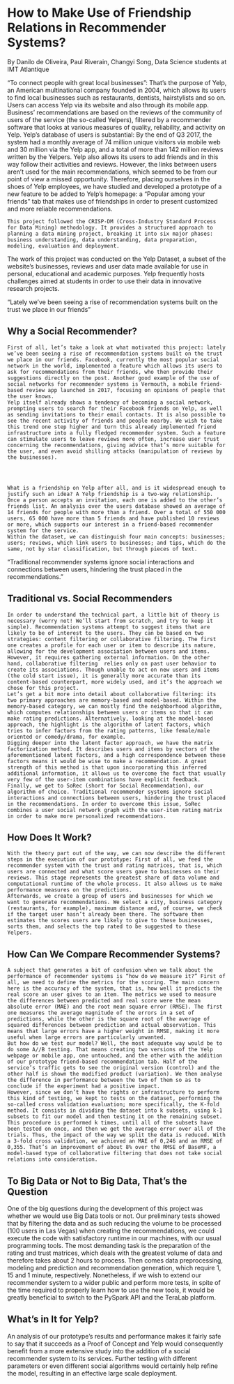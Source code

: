 # How to Make Use of Friendship Relations in Recommender Systems?

By Danilo de Oliveira, Paul Riverain, Changyi Song, Data Science students at IMT Atlantique

“To connect people with great local businesses”: That’s the purpose of Yelp, an American multinational company founded in 2004, which allows its users to find local businesses such as restaurants, dentists, hairstylists and so on. Users can access Yelp via its website and also through its mobile app. Business’ recommendations are based on the reviews of the community of users of the service (the so-called Yelpers), filtered by a recommender software that looks at various measures of quality, reliability, and activity on Yelp.
	Yelp’s database of users is substantial: By the end of Q3 2017, the system had a monthly average of 74 million unique visitors via mobile web and 30 million via the Yelp app, and a total of more than 142 million reviews written by the Yelpers. Yelp also allows its users to add friends and in this way follow their activities and reviews. However, the links between users aren’t used for the main recommendations, which seemed to be from our point of view a missed opportunity.
	Therefore, placing ourselves in the shoes of Yelp employees, we have studied and developed a prototype of a new feature to be added to Yelp’s homepage: a “Popular among your friends” tab that makes use of friendships in order to present customized and more reliable recommendations.

	This project followed the CRISP-DM (Cross-Industry Standard Process for Data Mining) methodology. It provides a structured approach to planning a data mining project, breaking it into six major phases: business understanding, data understanding, data preparation, modeling, evaluation and deployment.

The work of this project was conducted on the Yelp Dataset, a subset of the website’s businesses, reviews and user data made available for use in personal, educational and academic purposes. Yelp frequently hosts challenges aimed at students in order to use their data in innovative research projects.

“Lately we’ve been seeing a rise of recommendation systems built on the trust we place in our friends”

## Why a Social Recommender?
	First of all, let’s take a look at what motivated this project: lately we’ve been seeing a rise of recommendation systems built on the trust we place in our friends. Facebook, currently the most popular social network in the world, implemented a feature which allows its users to ask for recommendations from their friends, who then provide their suggestions directly on the post. Another good example of the use of social networks for recommender systems is Vermouth, a mobile friend-based review app launched in 2017, focusing on opinions of people that the user knows.
	Yelp itself already shows a tendency of becoming a social network, prompting users to search for their Facebook friends on Yelp, as well as sending invitations to their email contacts. It is also possible to see the recent activity of friends and people nearby. We wish to take this trend one step higher and turn this already implemented friend infrastructure into a fully fledged recommender system. Such a feature can stimulate users to leave reviews more often, increase user trust concerning the recommendations, giving advice that’s more suitable for the user, and even avoid shilling attacks (manipulation of reviews by the businesses).




	What is a friendship on Yelp after all, and is it widespread enough to justify such an idea? A Yelp friendship is a two-way relationship. Once a person accepts an invitation, each one is added to the other’s friends list. An analysis over the users database showed an average of 14 friends for people with more than a friend. Over a total of 550 000 users, 65 000 have more than 5 friends and have published 10 reviews or more, which supports our interest in a friend-based recommender system for the service.
	Within the dataset, we can distinguish four main concepts: businesses; users; reviews, which link users to businesses; and tips, which do the same, not by star classification, but through pieces of text.

“Traditional recommender systems ignore social interactions and connections between users, hindering the trust placed in the recommendations.”

## Traditional vs. Social Recommenders
	In order to understand the technical part, a little bit of theory is necessary (worry not! We’ll start from scratch, and try to keep it simple). Recommendation systems attempt to suggest items that are likely to be of interest to the users. They can be based on two strategies: content filtering or collaborative filtering. The first one creates a profile for each user or item to describe its nature, allowing for the development association between users and items. However, it requires gathering external information. On the other hand, collaborative filtering  relies only on past user behavior to create its associations. Though unable to act on new users and items (the cold start issue), it is generally more accurate than its content-based counterpart, more widely used, and it’s the approach we chose for this project.
	Let’s get a bit more into detail about collaborative filtering: its two primary approaches are memory-based and model-based. Within the memory-based category, we can mostly find the neighborhood algorithm, which computes relationships between users or items so that it can make rating predictions. Alternatively, looking at the model-based approach, the highlight is the algorithm of latent factors, which tries to infer factors from the rating patterns, like female/male oriented or comedy/drama, for example.
	Digging deeper into the latent factor approach, we have the matrix factorization method. It describes users and items by vectors of the aforementioned latent factors, and a high correspondence between these factors means it would be wise to make a recommendation. A great strength of this method is that upon incorporating this inferred additional information, it allows us to overcome the fact that usually very few of the user-item combinations have explicit feedback.
	Finally, we get to SoRec (short for Social Recommendation), our algorithm of choice. Traditional recommender systems ignore social interactions and connections between users, hindering the trust placed in the recommendations. In order to overcome this issue, SoRec combines a user social network graph with the user-item rating matrix in order to make more personalized recommendations.

## How Does It Work?
	With the theory part out of the way, we can now describe the different steps in the execution of our prototype: First of all, we feed the recommender system with the trust and rating matrices, that is, which users are connected and what score users gave to businesses on their reviews. This stage represents the greatest share of data volume and computational runtime of the whole process. It also allows us to make performance measures on the predictions.
	Afterwards, we create a group of users and businesses for which we want to generate recommendations. We select a city, business category (restaurants, for example), maximum distance and, of course, we check if the target user hasn’t already been there. The software then estimates the scores users are likely to give to these businesses, sorts them, and selects the top rated to be suggested to these Yelpers.

## How Can We Compare Recommender Systems?
	A subject that generates a bit of confusion when we talk about the performance of recommender systems is “how do we measure it?” First of all, we need to define the metrics for the scoring. The main concern here is the accuracy of the system, that is, how well it predicts the real score an user gives to an item. The metrics we used to measure the differences between predicted and real score were the mean absolute error (MAE) and the root mean square error (RMSE). The first one measures the average magnitude of the errors in a set of predictions, while the other is the square root of the average of squared differences between prediction and actual observation. This means that large errors have a higher weight in RMSE, making it more useful when large errors are particularly unwanted.
	But how do we test our model? Well, the most adequate way would be to do some A//B testing. That means creating two versions of the Yelp webpage or mobile app, one untouched, and the other with the addition of our prototype friend-based recommendation tab. Half of the service’s traffic gets to see the original version (control) and the other half is shown the modified product (variation). We then analyse the difference in performance between the two of them so as to conclude if the experiment had a positive impact.
	However, since we don’t have the rights or infrastructure to perform this kind of testing, we kept to tests on the dataset, performing the so-called cross validation evaluation; more specifically, the K-fold method. It consists in dividing the dataset into k subsets, using k-1 subsets to fit our model and then testing it on the remaining subset. This procedure is performed k times, until all of the subsets have been tested on once, and then we get the average error over all of the trials. Thus, the impact of the way we split the data is reduced. With a 3-fold cross validation, we achieved an MAE of 0,246 and an RMSE of 0,355. That’s an improvement of about 8% over the RMSE of BaseMF, a model-based type of collaborative filtering that does not take social relations into consideration.

## To Big Data or Not to Big Data, That’s the Question
One of the big questions during the development of this project was whether we would use Big Data tools or not. Our preliminary tests showed that by filtering the data and as such reducing the volume to be processed (100 users in Las Vegas) when creating the recommendations, we could execute the code with satisfactory runtime in our machines, with our usual programming tools. The most demanding task is the preparation of the rating and trust matrices, which deals with the greatest volume of data and therefore takes about 2 hours to process. Then comes data preprocessing, modeling and prediction and recommendation generation, which require 1, 15 and 1 minute, respectively. Nonetheless, if we wish to extend our recommender system to a wider public and perform more tests, in spite of the time required to properly learn how to use the new tools, it would be greatly beneficial to switch to the PySpark API and the TeraLab platform.

## What’s in It for Yelp? 
An analysis of our prototype’s results and performance makes it fairly safe to say that it succeeds as a Proof of Concept and Yelp would consequently benefit from a more extensive study into the addition of a social recommender system to its services. Further testing with different parameters or even different social algorithms would certainly help refine the model, resulting in an effective large scale deployment.
